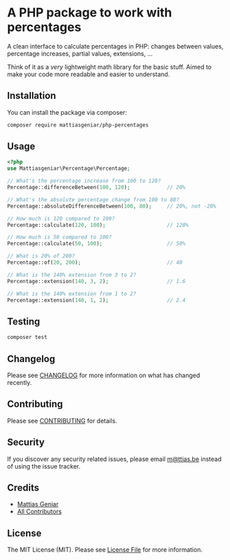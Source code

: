 # A PHP package to work with percentages

A clean interface to calculate percentages in PHP: changes between values, percentage increases, partial values, extensions, ...

Think of it as a _very_ lightweight math library for the basic stuff. Aimed to make your code more readable and easier to understand.

## Installation

You can install the package via composer:

```bash
composer require mattiasgeniar/php-percentages
```

## Usage

```php
<?php
use Mattiasgeniar\Percentage\Percentage;

// What's the percentage increase from 100 to 120?
Percentage::differenceBetween(100, 120);            // 20%

// What's the absolute percentage change from 100 to 80?
Percentage::absoluteDifferenceBetween(100, 80);     // 20%, not -20%

// How much is 120 compared to 100?
Percentage::calculate(120, 100);                    // 120%

// How much is 50 compared to 100?
Percentage::calculate(50, 100);                     // 50%

// What is 20% of 200?
Percentage::of(20, 200);                            // 40

// What is the 140% extension from 3 to 2?
Percentage::extension(140, 3, 2);                   // 1.6

// What is the 140% extension from 1 to 2?
Percentage::extension(140, 1, 2);                   // 2.4
```

## Testing

``` bash
composer test
```

## Changelog

Please see [CHANGELOG](CHANGELOG.md) for more information on what has changed recently.

## Contributing

Please see [CONTRIBUTING](CONTRIBUTING.md) for details.

## Security

If you discover any security related issues, please email m@ttias.be instead of using the issue tracker.

## Credits

- [Mattias Geniar](https://github.com/mattiasgeniar)
- [All Contributors](../../contributors)

## License

The MIT License (MIT). Please see [License File](LICENSE.md) for more information.
